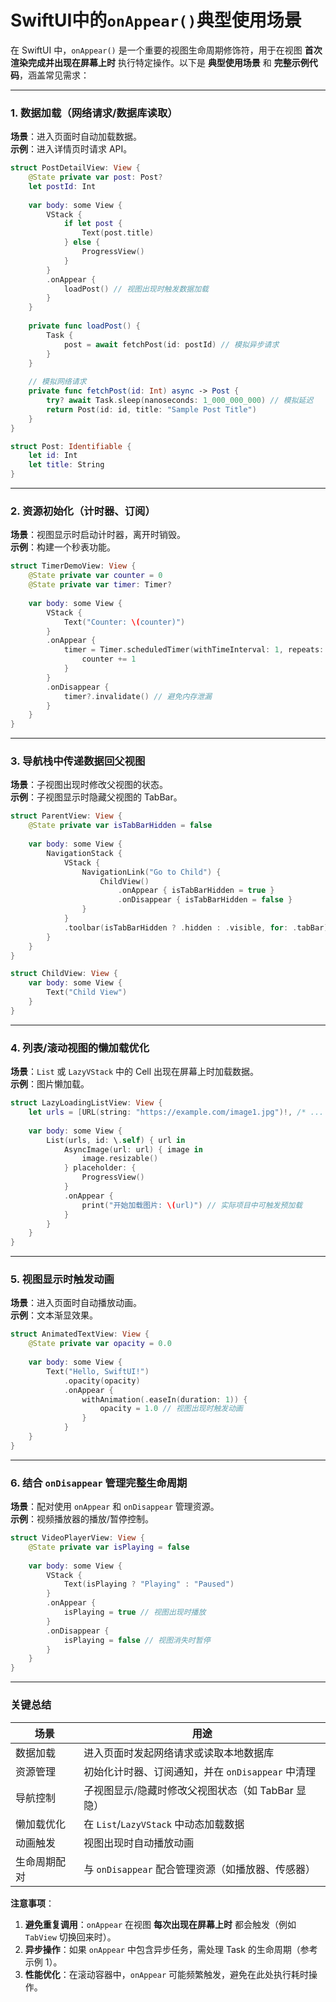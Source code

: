 # SwiftUI中的`onAppear()`典型使用场景



在 SwiftUI 中，`onAppear()` 是一个重要的视图生命周期修饰符，用于在视图 **首次渲染完成并出现在屏幕上时** 执行特定操作。以下是 **典型使用场景** 和 **完整示例代码**，涵盖常见需求：

---

### 1. **数据加载（网络请求/数据库读取）**
**场景**：进入页面时自动加载数据。  
**示例**：进入详情页时请求 API。
```swift
struct PostDetailView: View {
    @State private var post: Post?
    let postId: Int
    
    var body: some View {
        VStack {
            if let post {
                Text(post.title)
            } else {
                ProgressView()
            }
        }
        .onAppear {
            loadPost() // 视图出现时触发数据加载
        }
    }
    
    private func loadPost() {
        Task {
            post = await fetchPost(id: postId) // 模拟异步请求
        }
    }
    
    // 模拟网络请求
    private func fetchPost(id: Int) async -> Post {
        try? await Task.sleep(nanoseconds: 1_000_000_000) // 模拟延迟
        return Post(id: id, title: "Sample Post Title")
    }
}

struct Post: Identifiable {
    let id: Int
    let title: String
}
```

---

### 2. **资源初始化（计时器、订阅）**
**场景**：视图显示时启动计时器，离开时销毁。  
**示例**：构建一个秒表功能。
```swift
struct TimerDemoView: View {
    @State private var counter = 0
    @State private var timer: Timer?
    
    var body: some View {
        VStack {
            Text("Counter: \(counter)")
        }
        .onAppear {
            timer = Timer.scheduledTimer(withTimeInterval: 1, repeats: true) { _ in
                counter += 1
            }
        }
        .onDisappear {
            timer?.invalidate() // 避免内存泄漏
        }
    }
}
```

---

### 3. **导航栈中传递数据回父视图**
**场景**：子视图出现时修改父视图的状态。  
**示例**：子视图显示时隐藏父视图的 TabBar。
```swift
struct ParentView: View {
    @State private var isTabBarHidden = false
    
    var body: some View {
        NavigationStack {
            VStack {
                NavigationLink("Go to Child") {
                    ChildView()
                        .onAppear { isTabBarHidden = true }
                        .onDisappear { isTabBarHidden = false }
                }
            }
            .toolbar(isTabBarHidden ? .hidden : .visible, for: .tabBar)
        }
    }
}

struct ChildView: View {
    var body: some View {
        Text("Child View")
    }
}
```

---

### 4. **列表/滚动视图的懒加载优化**
**场景**：`List` 或 `LazyVStack` 中的 Cell 出现在屏幕上时加载数据。  
**示例**：图片懒加载。
```swift
struct LazyLoadingListView: View {
    let urls = [URL(string: "https://example.com/image1.jpg")!, /* ... */]
    
    var body: some View {
        List(urls, id: \.self) { url in
            AsyncImage(url: url) { image in
                image.resizable()
            } placeholder: {
                ProgressView()
            }
            .onAppear {
                print("开始加载图片: \(url)") // 实际项目中可触发预加载
            }
        }
    }
}
```

---

### 5. **视图显示时触发动画**
**场景**：进入页面时自动播放动画。  
**示例**：文本渐显效果。
```swift
struct AnimatedTextView: View {
    @State private var opacity = 0.0
    
    var body: some View {
        Text("Hello, SwiftUI!")
            .opacity(opacity)
            .onAppear {
                withAnimation(.easeIn(duration: 1)) {
                    opacity = 1.0 // 视图出现时触发动画
                }
            }
    }
}
```

---

### 6. **结合 `onDisappear` 管理完整生命周期**
**场景**：配对使用 `onAppear` 和 `onDisappear` 管理资源。  
**示例**：视频播放器的播放/暂停控制。
```swift
struct VideoPlayerView: View {
    @State private var isPlaying = false
    
    var body: some View {
        VStack {
            Text(isPlaying ? "Playing" : "Paused")
        }
        .onAppear {
            isPlaying = true // 视图出现时播放
        }
        .onDisappear {
            isPlaying = false // 视图消失时暂停
        }
    }
}
```

---

### 关键总结
| 场景         | 用途                                              |
| ------------ | ------------------------------------------------- |
| 数据加载     | 进入页面时发起网络请求或读取本地数据库            |
| 资源管理     | 初始化计时器、订阅通知，并在 `onDisappear` 中清理 |
| 导航控制     | 子视图显示/隐藏时修改父视图状态（如 TabBar 显隐） |
| 懒加载优化   | 在 `List`/`LazyVStack` 中动态加载数据             |
| 动画触发     | 视图出现时自动播放动画                            |
| 生命周期配对 | 与 `onDisappear` 配合管理资源（如播放器、传感器） |

**注意事项**：
1. **避免重复调用**：`onAppear` 在视图 **每次出现在屏幕上时** 都会触发（例如 `TabView` 切换回来时）。
2. **异步操作**：如果 `onAppear` 中包含异步任务，需处理 Task 的生命周期（参考示例 1）。
3. **性能优化**：在滚动容器中，`onAppear` 可能频繁触发，避免在此处执行耗时操作。
